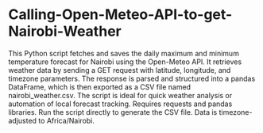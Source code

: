 # Calling-Open-Meteo-API-to-get-Nairobi-Weather
This Python script fetches and saves the daily maximum and minimum temperature forecast for Nairobi using the Open-Meteo API. It retrieves weather data by sending a GET request with latitude, longitude, and timezone parameters. The response is parsed and structured into a pandas DataFrame, which is then exported as a CSV file named nairobi_weather.csv. The script is ideal for quick weather analysis or automation of local forecast tracking. Requires requests and pandas libraries. Run the script directly to generate the CSV file. Data is timezone-adjusted to Africa/Nairobi.
